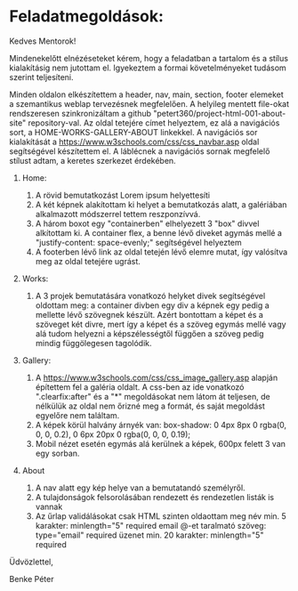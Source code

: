 # Feladatmegoldások:

Kedves Mentorok!

Mindenekelőtt elnézéseteket kérem, hogy a feladatban a tartalom és a stílus kialakításig nem jutottam el.
Igyekeztem a formai követelményeket tudásom szerint teljesíteni.

Minden oldalon elkészítettem a header, nav, main, section, footer elemeket a szemantikus weblap tervezésnek megfelelően.
A helyileg mentett file-okat rendszeresen szinkronizáltam a github "petert360/project-html-001-about-site" repository-val.
Az oldal tetejére címet helyeztem, ez alá a navigációs sort, a HOME-WORKS-GALLERY-ABOUT linkekkel.
A navigációs sor kialakítását a https://www.w3schools.com/css/css_navbar.asp oldal segítségével készítettem el.
A láblécnek a navigációs sornak megfelelő stílust adtam, a keretes szerkezet érdekében.

1. Home:
    1. A rövid bemutatkozást Lorem ipsum helyettesíti
    2. A két képnek alakítottam ki helyet a bemutatkozás alatt, a galériában alkalmazott módszerrel tettem reszponzívvá.
    3. A három boxot egy "containerben" elhelyezett 3 "box" divvel alkítottam ki. A container flex, a benne lévő diveket agymás mellé a "justify-content: space-evenly;" segítségével helyeztem
    4. A footerben lévő link az oldal tetején lévő elemre mutat, így valósítva meg az oldal tetejére ugrást.

2. Works: 
    1. A 3 projek bemutatására vonatkozó helyket divek segítségével oldottam meg:
    a container divben egy div a képnek egy pedig a mellette lévő szövegnek készült. Azért bontottam a képet és a szöveget két divre, mert így a képet és a szöveg egymás mellé vagy alá tudom helyezni a képszélességtől függően a szöveg pedig mindig függölegesen tagolódik.

3. Gallery: 
    1. A https://www.w3schools.com/css/css_image_gallery.asp alapján építettem fel a galéria oldalt.
    A css-ben az ide vonatkozó ".clearfix:after" és a "*" megoldásokat nem látom át teljesen, de nélkülük az oldal nem őrizné meg a formát, és saját megoldást egyelőre nem találtam.
    2. A képek körül halvány árnyék van: box-shadow: 0 4px 8px 0 rgba(0, 0, 0, 0.2), 0 6px 20px 0 rgba(0, 0, 0, 0.19);
    3. Mobil nézet esetén egymás alá kerülnek a képek, 600px felett 3 van egy sorban.

4. About
    1. A nav alatt egy kép helye van a bemutatandó személyről.
    2. A tulajdonságok felsorolásában rendezett és rendezetlen listák is vannak
    3. Az űrlap validálásokat csak HTML szinten oldaottam meg
        név min. 5 karakter: minlength="5" required
        email @-et taralmató szöveg: type="email" required
        üzenet min. 20 karakter: minlength="5" required

Üdvözlettel,

Benke Péter